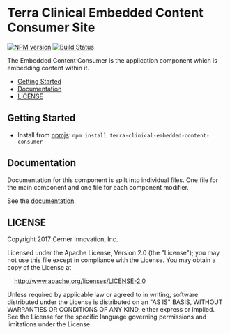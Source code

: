 # Terra Clinical Embedded Content Consumer Site


[![NPM version](http://img.shields.io/npm/v/terra-clinical-application-site.svg)](https://www.npmjs.org/package/terra-clinical-embedded-content-consumer)
[![Build Status](https://travis-ci.org/cerner/terra-clinical.svg?branch=master)](https://travis-ci.org/cerner/terra-clinical)

The Embedded Content Consumer is the application component which is embedding content within it.

- [Getting Started](#getting-started)
- [Documentation](#documentation)
- [LICENSE](#license)

## Getting Started

- Install from [npmjs](https://www.npmjs.com): `npm install terra-clinical-embedded-content-consumer`

## Documentation

Documentation for this component is spilt into individual files.
One file for the main component and one file for each component modifier.

See the [documentation](docs/).

## LICENSE

Copyright 2017 Cerner Innovation, Inc.

Licensed under the Apache License, Version 2.0 (the "License"); you may not use this file except in compliance with the License. You may obtain a copy of the License at

&nbsp;&nbsp;&nbsp;&nbsp;http://www.apache.org/licenses/LICENSE-2.0

Unless required by applicable law or agreed to in writing, software distributed under the License is distributed on an "AS IS" BASIS, WITHOUT WARRANTIES OR CONDITIONS OF ANY KIND, either express or implied. See the License for the specific language governing permissions and limitations under the License.